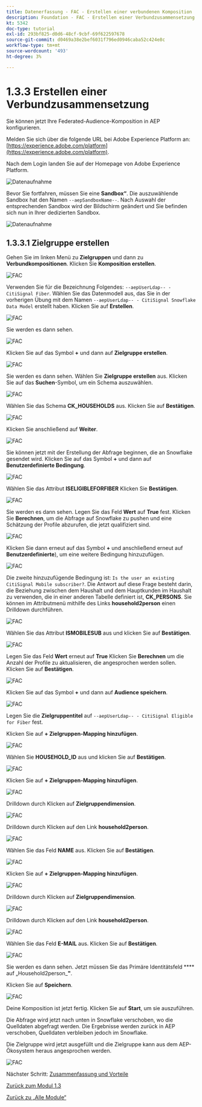 ```yaml
---
title: Datenerfassung - FAC - Erstellen einer verbundenen Komposition
description: Foundation - FAC - Erstellen einer Verbundzusammensetzung
kt: 5342
doc-type: tutorial
exl-id: 293bf825-d0d6-48cf-9cbf-69f622597678
source-git-commit: d0469a38e2bef6031f796ed0946caba52c424e8c
workflow-type: tm+mt
source-wordcount: '493'
ht-degree: 3%

---
```


# 1.3.3 Erstellen einer Verbundzusammensetzung

Sie können jetzt Ihre Federated-Audience-Komposition in AEP konfigurieren.

Melden Sie sich über die folgende URL bei Adobe Experience Platform an: [https://experience.adobe.com/platform](https://experience.adobe.com/platform).

Nach dem Login landen Sie auf der Homepage von Adobe Experience Platform.

![Datenaufnahme](./../module1.2/images/home.png)

Bevor Sie fortfahren, müssen Sie eine **Sandbox“**. Die auszuwählende Sandbox hat den Namen ``--aepSandboxName--``. Nach Auswahl der entsprechenden Sandbox wird der Bildschirm geändert und Sie befinden sich nun in Ihrer dedizierten Sandbox.

![Datenaufnahme](./../module1.2/images/sb1.png)

## 1.3.3.1 Zielgruppe erstellen

Gehen Sie im linken Menü zu **Zielgruppen** und dann zu **Verbundkompositionen**. Klicken Sie **Komposition erstellen**.

![FAC](./images/fedcomp1.png)

Verwenden Sie für die Bezeichnung Folgendes: `--aepUserLdap-- - CitiSignal Fiber`. Wählen Sie das Datenmodell aus, das Sie in der vorherigen Übung mit dem Namen `--aepUserLdap-- - CitiSignal Snowflake Data Model` erstellt haben. Klicken Sie auf **Erstellen**.

![FAC](./images/fedcomp2.png)

Sie werden es dann sehen.

![FAC](./images/fedcomp3.png)

Klicken Sie auf das Symbol **+** und dann auf **Zielgruppe erstellen**.

![FAC](./images/fedcomp4.png)

Sie werden es dann sehen. Wählen Sie **Zielgruppe erstellen** aus. Klicken Sie auf das **Suchen**-Symbol, um ein Schema auszuwählen.

![FAC](./images/fedcomp5.png)

Wählen Sie das Schema **CK_HOUSEHOLDS** aus. Klicken Sie auf **Bestätigen**.

![FAC](./images/fedcomp6.png)

Klicken Sie anschließend auf **Weiter**.

![FAC](./images/fedcomp7.png)

Sie können jetzt mit der Erstellung der Abfrage beginnen, die an Snowflake gesendet wird. Klicken Sie auf das Symbol **+** und dann auf **Benutzerdefinierte Bedingung**.

![FAC](./images/fedcomp8.png)

Wählen Sie das Attribut **ISELIGIBLEFORFIBER** Klicken Sie **Bestätigen**.

![FAC](./images/fedcomp9.png)

Sie werden es dann sehen. Legen Sie das Feld **Wert** auf **True** fest. Klicken Sie **Berechnen**, um die Abfrage auf Snowflake zu pushen und eine Schätzung der Profile abzurufen, die jetzt qualifiziert sind.

![FAC](./images/fedcomp10.png)

Klicken Sie dann erneut auf das Symbol **+** und anschließend erneut auf **Benutzerdefinierte**), um eine weitere Bedingung hinzuzufügen.

![FAC](./images/fedcomp11.png)

Die zweite hinzuzufügende Bedingung ist: `Is the user an existing CitiSignal Mobile subscriber?`. Die Antwort auf diese Frage besteht darin, die Beziehung zwischen dem Haushalt und dem Hauptkunden im Haushalt zu verwenden, die in einer anderen Tabelle definiert ist, **CK_PERSONS**. Sie können im Attributmenü mithilfe des Links **household2person** einen Drilldown durchführen.

![FAC](./images/fedcomp12.png)

Wählen Sie das Attribut **ISMOBILESUB** aus und klicken Sie auf **Bestätigen**.

![FAC](./images/fedcomp13.png)

Legen Sie das Feld **Wert** erneut auf **True** Klicken Sie **Berechnen** um die Anzahl der Profile zu aktualisieren, die angesprochen werden sollen. Klicken Sie auf **Bestätigen**.

![FAC](./images/fedcomp14.png)

Klicken Sie auf das Symbol **+** und dann auf **Audience speichern**.

![FAC](./images/fedcomp15.png)

Legen Sie die **Zielgruppentitel** auf `--aepUserLdap-- - CitiSignal Eligible for Fiber` fest.

Klicken Sie auf **+ Zielgruppen-Mapping hinzufügen**.

![FAC](./images/fedcomp16.png)

Wählen Sie **HOUSEHOLD_ID** aus und klicken Sie auf **Bestätigen**.

![FAC](./images/fedcomp17.png)

Klicken Sie auf **+ Zielgruppen-Mapping hinzufügen**.

![FAC](./images/fedcomp18.png)

Drilldown durch Klicken auf **Zielgruppendimension**.

![FAC](./images/fedcomp18a.png)

Drilldown durch Klicken auf den Link **household2person**.

![FAC](./images/fedcomp18b.png)

Wählen Sie das Feld **NAME** aus. Klicken Sie auf **Bestätigen**.

![FAC](./images/fedcomp18c.png)

Klicken Sie auf **+ Zielgruppen-Mapping hinzufügen**.

![FAC](./images/fedcomp20.png)

Drilldown durch Klicken auf **Zielgruppendimension**.

![FAC](./images/fedcomp20a.png)

Drilldown durch Klicken auf den Link **household2person**.

![FAC](./images/fedcomp20b.png)

Wählen Sie das Feld **E-MAIL** aus. Klicken Sie auf **Bestätigen**.

![FAC](./images/fedcomp20c.png)

Sie werden es dann sehen. Jetzt müssen Sie das Primäre Identitätsfeld **** auf „Household2person_**&quot;**.

Klicken Sie auf **Speichern**.

![FAC](./images/fedcomp21.png)

Deine Komposition ist jetzt fertig. Klicken Sie auf **Start**, um sie auszuführen.

Die Abfrage wird jetzt nach unten in Snowflake verschoben, wo die Quelldaten abgefragt werden. Die Ergebnisse werden zurück in AEP verschoben, Quelldaten verbleiben jedoch im Snowflake.

Die Zielgruppe wird jetzt ausgefüllt und die Zielgruppe kann aus dem AEP-Ökosystem heraus angesprochen werden.

![FAC](./images/fedcomp22.png)

Nächster Schritt: [Zusammenfassung und Vorteile](./summary.md)

[Zurück zum Modul 1.3](./fac.md)

[Zurück zu „Alle Module“](../../../overview.md)
